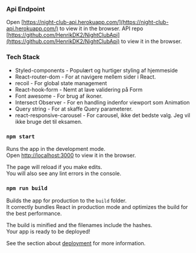 ### Api Endpoint

Open [https://night-club-api.herokuapp.com/](https://night-club-api.herokuapp.com/) to view it in the browser.
API repo [https://github.com/HenrikDK2/NightClubApi](https://github.com/HenrikDK2/NightClubApi) to view it in the browser.

### Tech Stack

- Styled-components - Populært og hurtiger styling af hjemmeside
- React-router-dom - For at navigere mellem sider i React.
- recoil - For global state management
- React-hook-form - Nemt at lave validering på Form
- Font awesome - For brug af ikoner.
- Intersect Observer - For en handling indenfor viewport som Animation
- Query string - For at skaffe Query parameterer.
- react-responsive-carousel - For carousel, ikke det bedste valg. Jeg vil ikke bruge det til eksamen.

### `npm start`

Runs the app in the development mode.<br />
Open [http://localhost:3000](http://localhost:3000) to view it in the browser.

The page will reload if you make edits.<br />
You will also see any lint errors in the console.

### `npm run build`

Builds the app for production to the `build` folder.<br />
It correctly bundles React in production mode and optimizes the build for the best performance.

The build is minified and the filenames include the hashes.<br />
Your app is ready to be deployed!

See the section about [deployment](https://facebook.github.io/create-react-app/docs/deployment) for more information.
